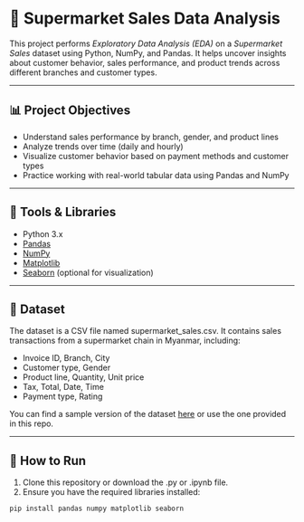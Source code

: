 # 🛒 Supermarket Sales Data Analysis

This project performs *Exploratory Data Analysis (EDA)* on a *Supermarket Sales* dataset using Python, NumPy, and Pandas. It helps uncover insights about customer behavior, sales performance, and product trends across different branches and customer types.

---

## 📊 Project Objectives

- Understand sales performance by branch, gender, and product lines
- Analyze trends over time (daily and hourly)
- Visualize customer behavior based on payment methods and customer types
- Practice working with real-world tabular data using Pandas and NumPy

---

## 🧰 Tools & Libraries

- Python 3.x
- [Pandas](https://pandas.pydata.org/)
- [NumPy](https://numpy.org/)
- [Matplotlib](https://matplotlib.org/)
- [Seaborn](https://seaborn.pydata.org/) (optional for visualization)

---

## 📁 Dataset

The dataset is a CSV file named supermarket_sales.csv. It contains sales transactions from a supermarket chain in Myanmar, including:

- Invoice ID, Branch, City
- Customer type, Gender
- Product line, Quantity, Unit price
- Tax, Total, Date, Time
- Payment type, Rating

You can find a sample version of the dataset [here](https://www.kaggle.com/datasets/aungpyaeap/supermarket-sales) or use the one provided in this repo.

---

## 🚀 How to Run

1. Clone this repository or download the .py or .ipynb file.
2. Ensure you have the required libraries installed:

```bash
pip install pandas numpy matplotlib seaborn
